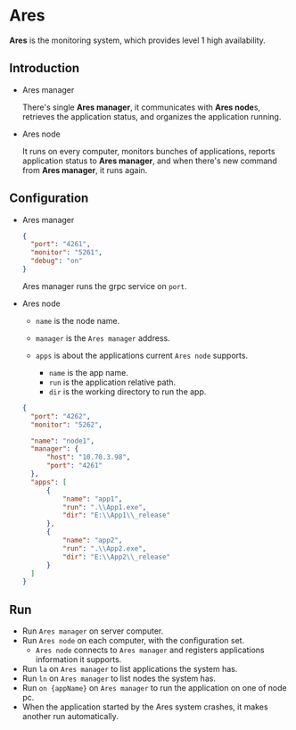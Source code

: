 # Ares

**Ares** is the monitoring system, which provides level 1 high availability.

## Introduction

- Ares manager

  There's single **Ares manager**, it communicates with **Ares node**s, retrieves the application status, and organizes the application running.

- Ares node

  It runs on every computer, monitors bunches of applications, reports application status to **Ares manager**, and when there's new command from **Ares manager**, it runs again.

## Configuration

- Ares manager

  ```json
  {
    "port": "4261",
    "monitor": "5261",
    "debug": "on"
  }
  ```

  Ares manager runs the grpc service on `port`.

- Ares node

  - `name` is the node name.

  - `manager` is the `Ares manager` address.

  - `apps` is about the applications current `Ares node` supports.

    - `name` is the app name.
    - `run` is the application relative path.
    - `dir` is the working directory to run the app.

  ```json
  {
    "port": "4262",
    "monitor": "5262",

    "name": "node1",
    "manager": {
        "host": "10.70.3.98",
        "port": "4261"
    },
    "apps": [
        {
            "name": "app1",
            "run": ".\\App1.exe",
            "dir": "E:\\App1\\_release"
        },
        {
            "name": "app2",
            "run": ".\\App2.exe",
            "dir": "E:\\App2\\_release"
        }
    ]
  }
  ```

## Run

- Run `Ares manager` on server computer.
- Run `Ares node` on each computer, with the configuration set.
  - `Ares node` connects to `Ares manager` and registers applications information it supports.
- Run `la` on `Ares manager` to list applications the system has.
- Run `ln` on `Ares manager` to list nodes the system has.
- Run `on {appName}` on `Ares manager` to run the application on one of node pc.
- When the application started by the Ares system crashes, it makes another run automatically.
